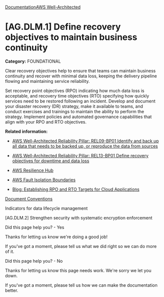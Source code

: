 [Documentation](/index.html)[AWS Well-Architected](devops-guidance.html)

# [AG.DLM.1] Define recovery objectives to maintain business continuity

**Category:** FOUNDATIONAL

Clear recovery objectives help to ensure that teams can maintain business continuity and recover with minimal data loss, keeping the delivery pipeline flowing and maintaining service reliability.

Set recovery point objectives (RPO) indicating how much data loss is acceptable, and recovery time objectives (RTO) specifying how quickly services need to be restored following an incident. Develop and document your disaster recovery (DR) strategy, make it available to teams, and conduct exercises and trainings to maintain the ability to perform the strategy. Implement policies and automated governance capabilities that align with your RPO and RTO objectives.

**Related information:**

* [AWS Well-Architected Reliability Pillar: REL09-BP01 Identify and back up all data that needs to be backed up, or reproduce the data from sources](https://docs.aws.amazon.com/wellarchitected/latest/reliability-pillar/rel_backing_up_data_identified_backups_data.html)

* [AWS Well-Architected Reliability Pillar: REL13-BP01 Define recovery objectives for downtime and data loss](https://docs.aws.amazon.com/wellarchitected/latest/reliability-pillar/rel_planning_for_recovery_objective_defined_recovery.html)

* [AWS Resilience Hub](https://aws.amazon.com/resilience-hub/)

* [AWS Fault Isolation Boundaries](https://docs.aws.amazon.com/whitepapers/latest/aws-fault-isolation-boundaries/abstract-and-introduction.html)

* [Blog: Establishing RPO and RTO Targets for Cloud Applications](https://aws.amazon.com/blogs/mt/establishing-rpo-and-rto-targets-for-cloud-applications/)


[Document Conventions](/general/latest/gr/docconventions.html)

Indicators for data lifecycle management

\[AG.DLM.2] Strengthen security with systematic encryption enforcement

Did this page help you? - Yes

Thanks for letting us know we're doing a good job!

If you've got a moment, please tell us what we did right so we can do more of it.

Did this page help you? - No

Thanks for letting us know this page needs work. We're sorry we let you down.

If you've got a moment, please tell us how we can make the documentation better.</awsdocs-view></awsui-app-layout>